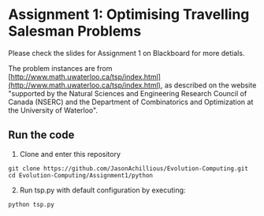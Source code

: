 # Assignment 1: Optimising Travelling Salesman Problems

Please check the slides for Assignment 1 on Blackboard for more detials.

The problem instances are from [http://www.math.uwaterloo.ca/tsp/index.html](http://www.math.uwaterloo.ca/tsp/index.html), as described on the website "supported by the Natural Sciences and Engineering Research Council of Canada (NSERC) and the Department of Combinatorics and Optimization at the University of Waterloo".

## Run the code
1. Clone and enter this repository

```
git clone https://github.com/JasonAchillious/Evolution-Computing.git
cd Evolution-Computing/Assignment1/python
```

2. Run tsp.py with default configuration by executing:

```
python tsp.py

```


